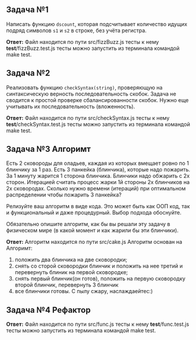 ## Задача №1

Написать функцию `dscount`, которая подсчитывает количество идущих подряд символов `s1` и `s2` в строке, без учёта регистра.

**Ответ:**
Файл находится по пути src/fizzBuzz.js тесты к нему __test__/fizzBuzz.test.js
тесты можно запустить из терминала командой make test.

## Задача №2

Реализовать функцию `checkSyntax(string)`, проверяющую на синтаксическую верность последовательность скобок.
Задача не сводится к простой проверке сбалансированности скобок.
Нужно еще учитывать их последовательность (вложенность).

**Ответ:**
Файл находится по пути src/checkSyntax.js тесты к нему __test__/checkSyntax.test.js
тесты можно запустить из терминала командой make test.


## Задача №3 Алгоримт
Есть 2 сковороды для оладьев, каждая из которых вмещает ровно по 1 блинчику за 1 раз.
Есть 3 панкейка (блинчика), которые надо пожарить.
За 1 минуту жарится 1 сторона блинчика.
Блинчики надо обжарить с 2х сторон.
Итерацией считать процесс жарки 1й стороны 2х блинчиков на 2х сковородах. Сколько нужно времени (итераций) при оптимальном распределении чтобы пожарить 3 панкейка?

Релизуйте ваш алгоритм в виде кода. Это может быть как ООП код, так и функциональный и даже процедурный. Выбор подхода обоснуйте.

Обязательно опишите алгоритм, как бы вы решали эту задачу в физическом мире (в какой момент и как жарили бы эти блинчики).

**Ответ:**
 Алгоритм находится по пути src/cake.js
 Алгоритм основан на 
 Алгоримт:
 1) положить два блинчика на две сковородки;
 2) снять со сторой сковородки блинчик и положить на нее третий и перевернуть блиник на первой сковородке;
 3) снять первый блинчик(он готов), положить на первую сковородку второй блинчик, перевернуть 3 блинчик
 4) все блинчики готовы. С пылу сжару, наслаждаейтес:)
  
## Задача №4 Рефактор 
  
 **Ответ:**
 Файл находится по пути src/func.js тесты к нему __test__/func.test.js
 тесты можно запустить из терминала командой make test.
  